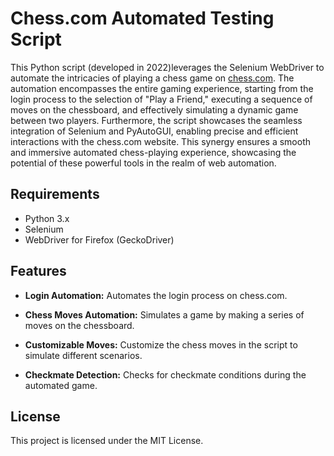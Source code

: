 # Chess.com Automated Testing Script

This Python script (developed in 2022)leverages the Selenium WebDriver to automate the intricacies of playing a chess game on [chess.com](https://www.chess.com/).
The automation encompasses the entire gaming experience, starting from the login process to the selection of "Play a Friend," executing a sequence of moves on the chessboard, and effectively simulating a dynamic game between two players.
Furthermore, the script showcases the seamless integration of Selenium and PyAutoGUI, enabling precise and efficient interactions with the chess.com website.
This synergy ensures a smooth and immersive automated chess-playing experience, showcasing the potential of these powerful tools in the realm of web automation.

## Requirements

- Python 3.x
- Selenium
- WebDriver for Firefox (GeckoDriver)

## Features

- **Login Automation:** Automates the login process on chess.com.
  
- **Chess Moves Automation:** Simulates a game by making a series of moves on the chessboard.

- **Customizable Moves:** Customize the chess moves in the script to simulate different scenarios.

- **Checkmate Detection:** Checks for checkmate conditions during the automated game.

## License

This project is licensed under the MIT License.
